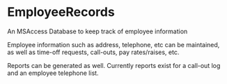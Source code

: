 # EmployeeRecords
An MSAccess Database to keep track of employee information

Employee information such as address, telephone, etc can be maintained,
as well as time-off requests, call-outs, pay rates/raises, etc.

Reports can be generated as well. Currently reports exist for 
a call-out log and an employee telephone list.
